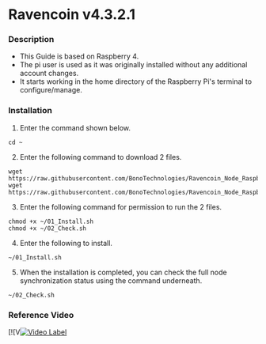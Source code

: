 # Ravencoin v4.3.2.1

### Description
- This Guide is based on Raspberry 4.
- The pi user is used as it was originally installed without any additional account changes.
- It starts working in the home directory of the Raspberry Pi's terminal to configure/manage.

### Installation
1. Enter the command shown below.
```shell
cd ~
```

2. Enter the following command to download 2 files.
```shell
wget https://raw.githubusercontent.com/BonoTechnologies/Ravencoin_Node_RaspberryPi/main/v4.3.2.1/en/01_Install.sh
wget https://raw.githubusercontent.com/BonoTechnologies/Ravencoin_Node_RaspberryPi/main/v4.3.2.1/en/02_Check.sh
```


3. Enter the following command for permission to run the 2 files.
```shell
chmod +x ~/01_Install.sh
chmod +x ~/02_Check.sh
```

4. Enter the following to install.
```shell
~/01_Install.sh
```

5. When the installation is completed, you can check the full node synchronization status using the command underneath.
```shell
~/02_Check.sh
```

### Reference Video
[![V[![Video Label](http://img.youtube.com/vi/YmyQkYmjpKg/0.jpg)](https://youtu.be/YmyQkYmjpKg)




